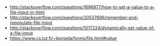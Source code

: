 - http://stackoverflow.com/questions/1696877/how-to-set-a-value-to-a-file-input-in-html
- http://stackoverflow.com/questions/20537696/remember-and-repopulate-file-input
- http://stackoverflow.com/questions/1017224/dynamically-set-value-of-a-file-input
- https://www.cs.tut.fi/~jkorpela/forms/file.html#value
